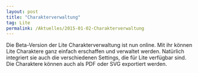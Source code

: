 ```yaml
---
layout: post
title: "Charakterverwaltung"
tag: Lite
permalink: /Aktuelles/2015-01-02-Charakterverwaltung
---
```


Die Beta-Version der Lite Charakterverwaltung ist nun online. Mit ihr können Lite Charaktere ganz einfach erschaffen und verwaltet werden. Natürlich integriert sie auch die verschiedenen Settings, die für Lite verfügbar sind. Die Charaktere können auch als PDF oder SVG exportiert werden.
